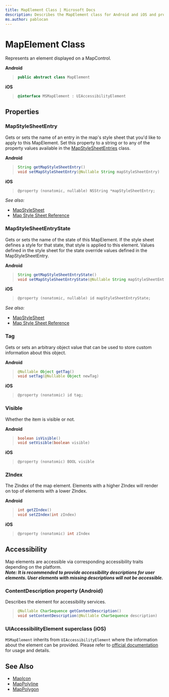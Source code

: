 ```yaml
---
title: MapElement Class | Microsoft Docs
description: Describes the MapElement class for Android and iOS and provides the class' properties, accessibility elements, and additional references.
ms.author: pablocan
---
```


# MapElement Class

Represents an element displayed on a MapControl.

**Android**

>```java
> public abstract class MapElement
>```

**iOS**

>```objectivec
> @interface MSMapElement : UIAccessibilityElement
>```

## Properties

### MapStyleSheetEntry

Gets or sets the name of an entry in the map's style sheet that you'd like to apply to this MapElement. Set this property to a string or to any of the property values available in the [MapStyleSheetEntries](https://docs.microsoft.com/uwp/api/windows.ui.xaml.controls.maps.mapstylesheetentries) class.

**Android**

>```java
> String getMapStyleSheetEntry()
> void setMapStyleSheetEntry(@Nullable String mapStyleSheetEntry)
>```

**iOS**

>```objectivec
> @property (nonatomic, nullable) NSString *mapStyleSheetEntry;
>```

_See also:_ 
* [MapStyleSheet](MapStyleSheet-class.md)
* [Map Style Sheet Reference](https://docs.microsoft.com/bingmaps/styling/map-style-sheet-entries)  

### MapStyleSheetEntryState

Gets or sets the name of the state of this MapElement. If the style sheet defines a style for that state, that style is applied to this element. Values defined in the style sheet for the state override values defined in the MapStyleSheetEntry.

**Android**

>```java
> String getMapStyleSheetEntryState()
> void setMapStyleSheetEntryState(@Nullable String mapStyleSheetEntryState)
>```

**iOS**

>```objectivec
> @property (nonatomic, nullable) id mapStyleSheetEntryState;
>```

_See also:_ 
* [MapStyleSheet](MapStyleSheet-class.md)
* [Map Style Sheet Reference](https://docs.microsoft.com/bingmaps/styling/map-style-sheet-entries)   

### Tag

Gets or sets an arbitrary object value that can be used to store custom information about this object.

**Android**

>```java
> @Nullable Object getTag()
> void setTag(@Nullable Object newTag)
>```

**iOS**

>```objectivec
> @property (nonatomic) id tag;
>```

### Visible

Whether the item is visible or not.

**Android**

>```java
> boolean isVisible()
> void setVisible(boolean visible)
>```

**iOS**

>```objectivec
> @property (nonatomic) BOOL visible
>```

### ZIndex

The ZIndex of the map element. Elements with a higher ZIndex will render on top of elements with a lower ZIndex.

**Android**

>```java
> int getZIndex()
> void setZIndex(int zIndex)
>```

**iOS**

>```objectivec
> @property (nonatomic) int zIndex
>```


## Accessibility

Map elements are accessible via corresponding accessibility traits depending on the platform.  
***Note: It is recommended to provide accessibility descriptions for user elements. User elements with missing descriptions will not be accessible.***

### ContentDescription property (Android)

Describes the element for accessibility services.

>```java
> @Nullable CharSequence getContentDescription()
> void setContentDescription(@Nullable CharSequence description)
>```

### UIAccessibilityElement superclass (iOS)

`MSMapElement` inherits from `UIAccessibilityElement` where the information about the element can be provided. Please refer to
[official documentation](https://developer.apple.com/documentation/uikit/uiaccessibilityelement) for usage and details.


## See Also

* [MapIcon](MapIcon-class.md)
* [MapPolyline](MapPolyline-class.md)
* [MapPolygon](MapPolygon-class.md)

